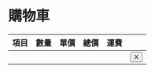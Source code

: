 # 購物車
<div id="flame" markdown="1">

|項目|數量|單價|總價|運費||
|-|-|-|-|-|-|
||||||<button>X</button>|

</div>
<script>
(function() {var tbody=document.all.flame.tBodies[0], button=tbody.querySelector('button').outerHTML; tbody.innerHTML=''; (localStorage.getItem('cart')||'').solit('\n').forEach(function(el) {el=el.split(','); fetch(a[2]+'.csv').then(v=>v.text()).then(v=>{v=v.split(','); tbody.innerHTML+='<tr>'+['', v[3]?el[0]+'<small>'+v[3]+'</small>':el[0], el[1], v[0], v[2]?Function('n, p', 'return'+(v[2][0]=='"'?(v[2].match(/^"(.*)"$/)||[])[1]:v[2]))(v[0], el[1]):v[0]*el[1], v[1], button].join('<td>');});});})();
</script>
